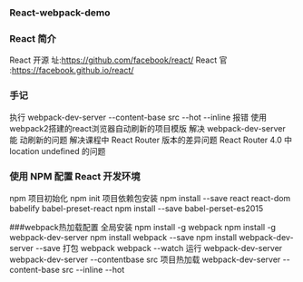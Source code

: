 ### React-webpack-demo

### React 简介
React 开源 址:https://github.com/facebook/react/
React 官 :https://facebook.github.io/react/

### 手记
执行 webpack-dev-server --content-base src --hot --inline 报错
使用webpack2搭建的react浏览器自动刷新的项目模版
解决 webpack-dev-server  能 动刷新的问题
解决课程中 React Router 版本的差异问题
React Router 4.0 中 location undefined 的问题

### 使用 NPM 配置 React 开发环境
npm 项目初始化 npm init
项目依赖包安装 npm install --save react react-dom babelify babel-preset-react
npm install --save babel-perset-es2015

###webpack热加载配置
全局安装 npm install -g webpack
        npm install -g webpack-dev-server
        npm install webpack --save
        npm install webpack-dev-server --save
打包   webpack
      webpack --watch
运行  webpack-dev-server
     webpack-dev-server --contentbase src
项目热加载  webpack-dev-server --content-base src --inline --hot 


